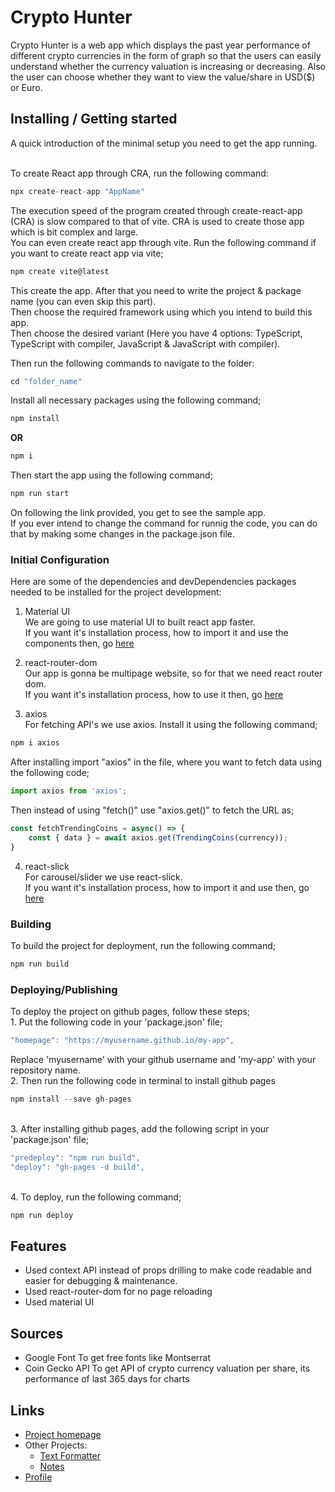 # Crypto Hunter

Crypto Hunter is a web app which displays the past year performance of different crypto currencies in the form of graph so that the users can easily understand whether the currency valuation is increasing or decreasing. Also the user can choose whether they want to view the value/share in USD($) or Euro.

## Installing / Getting started

A quick introduction of the minimal setup you need to get the app running.

<br>To create React app through CRA, run the following command:
``` js
npx create-react-app "AppName"
```
The execution speed of the program created through create-react-app (CRA) is slow compared to that of vite. CRA is used to create those app which is bit complex and large.
<br>You can even create react app through vite. Run the following command if you want to create react app via vite;
``` js
npm create vite@latest
```
This create the app. After that you need to write the project & package name (you can even skip this part).
<br>Then choose the required framework using which you intend to build this app.
<br>Then choose the desired variant (Here you have 4 options: TypeScript, TypeScript with compiler, JavaScript & JavaScript with compiler).

Then run the following commands to navigate to the folder:
``` js
cd "folder_name"
```
Install all necessary packages using the following command;
``` js
npm install
```
**OR**
``` js
npm i
```
Then start the app using the following command;
``` js
npm run start
```
On following the link provided, you get to see the sample app.
<br>If you ever intend to change the command for runnig the code, you can do that by making some changes in the package.json file.

### Initial Configuration

Here are some of the dependencies and devDependencies packages needed to be installed for the project development:

1. Material UI
<br>We are going to use material UI to built react app faster.
<br> If you want it's installation process, how to import it and use the components then, go <a href="https://github.com/chyroshan066/notesApp">here</a>

2. react-router-dom
<br>Our app is gonna be multipage website, so for that we need react router dom.
<br> If you want it's installation process, how to use it then, go <a href="https://github.com/chyroshan066/react/tree/main/context-api">here</a>

3. axios
<br>For fetching API's we use axios. Install it using the following command;
``` js
npm i axios
```
After installing import "axios" in the file, where you want to fetch data using the following code;
``` js
import axios from 'axios';
```
Then instead of using "fetch()" use "axios.get()" to fetch the URL as;
``` js
const fetchTrendingCoins = async() => {
    const { data } = await axios.get(TrendingCoins(currency));
}
```

4. react-slick
<br> For carousel/slider we use react-slick. 
<br> If you want it's installation process, how to import it and use then, go <a href="https://github.com/chyroshan066/react/tree/main/react-slick">here</a>

### Building

To build the project for deployment, run the following command;
``` js
npm run build
```

### Deploying/Publishing

To deploy the project on github pages, follow these steps;
<br>1. Put the following code in your 'package.json' file;
``` js
"homepage": "https://myusername.github.io/my-app",
```
Replace 'myusername' with your github username and 'my-app' with your repository name.
<br>2. Then run the following code in terminal to install github pages
``` js
npm install --save gh-pages
```
<br>3. After installing github pages, add the following script in your 'package.json' file;
``` js
"predeploy": "npm run build",
"deploy": "gh-pages -d build",
```
<br>4. To deploy, run the following command;
``` js
npm run deploy
```

## Features

+ Used context API instead of props drilling to make code readable and easier for debugging & maintenance.
+ Used react-router-dom for no page reloading
+ Used material UI

## Sources

+ Google Font
  To get free fonts like Montserrat
+ Coin Gecko API
  To get API of crypto currency valuation per share, its performance of last 365 days for charts

[comment]: # (## Contributing)

## Links
+ <a href = "https://github.com/chyroshan066/crypto-hunter">Project homepage</a>
+ Other Projects:
  - <a href = "https://github.com/chyroshan066/text-formatter">Text Formatter</a>
  - <a href = "https://github.com/chyroshan066/notes">Notes</a>
+ <a href = "https://github.com/chyroshan066">Profile</a>